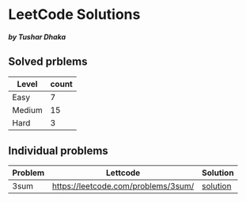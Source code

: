 # LeetCode Solutions
#### _by Tushar Dhaka_

## Solved prblems
| Level | count |
| ------ | ------ |
| Easy | 7 |
| Medium | 15 |
| Hard | 3 |

## Individual problems
| Problem | Lettcode | Solution |
| ------ | ------ | ------|
| 3sum | https://leetcode.com/problems/3sum/ | [solution](README.md) |
